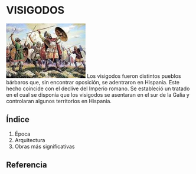 # VISIGODOS

![Visigodos](img/Visigodos.jpeg)
Los visigodos fueron distintos pueblos bárbaros que, sin encontrar oposición, se
adentraron en Hispania. Este hecho coincide con el declive del Imperio romano. Se
estableció un tratado en el cual se disponía que los visigodos se asentaran en el sur de
la Galia y controlaran algunos territorios en Hispania.

## Índice
1. Época
2. Arquitectura
3. Obras más significativas
   
## Referencia

